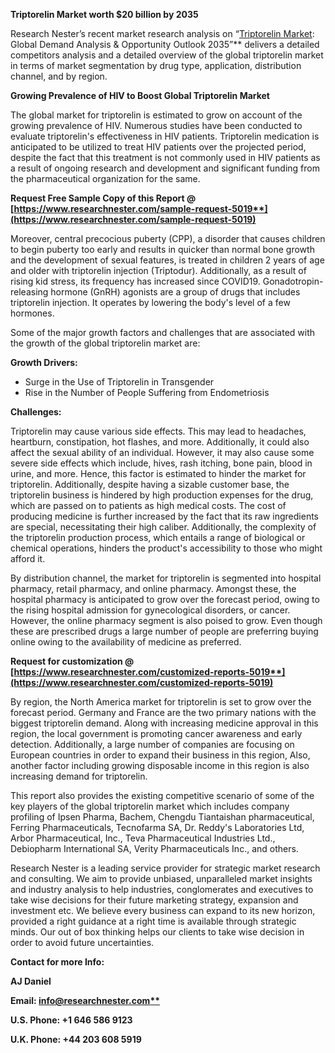 ﻿**Triptorelin Market worth $20 billion by 2035**

Research Nester’s recent market research analysis on “[Triptorelin Market](https://www.researchnester.com/reports/triptorelin-market/5019): Global Demand Analysis & Opportunity Outlook 2035”** delivers a detailed competitors analysis and a detailed overview of the global triptorelin market in terms of market segmentation by drug type, application, distribution channel, and by region. 

**Growing Prevalence of HIV to Boost Global Triptorelin Market** 

The global market for triptorelin is estimated to grow on account of the growing prevalence of HIV. Numerous studies have been conducted to evaluate triptorelin's effectiveness in HIV patients. Triptorelin medication is anticipated to be utilized to treat HIV patients over the projected period, despite the fact that this treatment is not commonly used in HIV patients as a result of ongoing research and development and significant funding from the pharmaceutical organization for the same. 

**Request Free Sample Copy of this Report @ [https://www.researchnester.com/sample-request-5019**](https://www.researchnester.com/sample-request-5019)**

Moreover, central precocious puberty (CPP), a disorder that causes children to begin puberty too early and results in quicker than normal bone growth and the development of sexual features, is treated in children 2 years of age and older with triptorelin injection (Triptodur). Additionally, as a result of rising kid stress, its frequency has increased since COVID19. Gonadotropin-releasing hormone (GnRH) agonists are a group of drugs that includes triptorelin injection. It operates by lowering the body's level of a few hormones. 

Some of the major growth factors and challenges that are associated with the growth of the global triptorelin market are:

**Growth Drivers:**

- Surge in the Use of Triptorelin in Transgender 
- Rise in the Number of People Suffering from Endometriosis 

**Challenges:**

Triptorelin may cause various side effects. This may lead to headaches, heartburn, constipation, hot flashes, and more. Additionally, it could also affect the sexual ability of an individual. However, it may also cause some severe side effects which include, hives, rash itching, bone pain, blood in urine, and more. Hence, this factor is estimated to hinder the market for triptorelin. Additionally, despite having a sizable customer base, the triptorelin business is hindered by high production expenses for the drug, which are passed on to patients as high medical costs. The cost of producing medicine is further increased by the fact that its raw ingredients are special, necessitating their high caliber. Additionally, the complexity of the triptorelin production process, which entails a range of biological or chemical operations, hinders the product's accessibility to those who might afford it. 

By distribution channel, the market for triptorelin is segmented into hospital pharmacy, retail pharmacy, and online pharmacy. Amongst these, the hospital pharmacy is anticipated to grow over the forecast period, owing to the rising hospital admission for gynecological disorders, or cancer. However, the online pharmacy segment is also poised to grow. Even though these are prescribed drugs a large number of people are preferring buying online owing to the availability of medicine as preferred. 

**Request for customization @ [https://www.researchnester.com/customized-reports-5019**](https://www.researchnester.com/customized-reports-5019)**

By region, the North America market for triptorelin is set to grow over the forecast period. Germany and France are the two primary nations with the biggest triptorelin demand. Along with increasing medicine approval in this region, the local government is promoting cancer awareness and early detection. Additionally, a large number of companies are focusing on European countries in order to expand their business in this region, Also, another factor including growing disposable income in this region is also increasing demand for triptorelin. 

This report also provides the existing competitive scenario of some of the key players of the global triptorelin market which includes company profiling of Ipsen Pharma, Bachem, Chengdu Tiantaishan pharmaceutical, Ferring Pharmaceuticals, Tecnofarma SA, Dr. Reddy's Laboratories Ltd, Arbor Pharmaceutical, Inc., Teva Pharmaceutical Industries Ltd., Debiopharm International SA, Verity Pharmaceuticals Inc., and others. 

Research Nester is a leading service provider for strategic market research and consulting. We aim to provide unbiased, unparalleled market insights and industry analysis to help industries, conglomerates and executives to take wise decisions for their future marketing strategy, expansion and investment etc. We believe every business can expand to its new horizon, provided a right guidance at a right time is available through strategic minds. Our out of box thinking helps our clients to take wise decision in order to avoid future uncertainties.

**Contact for more Info:**

**AJ Daniel**

**Email: [info@researchnester.com**](mailto:info@researchnester.com)**

**U.S. Phone: +1 646 586 9123** 

**U.K. Phone: +44 203 608 5919**




